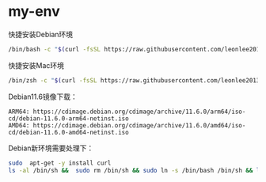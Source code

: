# my-env

快捷安装Debian环境
```bash
/bin/bash -c "$(curl -fsSL https://raw.githubusercontent.com/leonlee2013/my-env/main/debian_install.sh)"
```
快捷安装Mac环境
```bash
/bin/zsh -c "$(curl -fsSL https://raw.githubusercontent.com/leonlee2013/my-env/main/mac_install.sh)"
```
Debian11.6镜像下载：
```
ARM64: https://cdimage.debian.org/cdimage/archive/11.6.0/arm64/iso-cd/debian-11.6.0-arm64-netinst.iso
AMD64: https://cdimage.debian.org/cdimage/archive/11.6.0/amd64/iso-cd/debian-11.6.0-amd64-netinst.iso

```
Debian新环境需要处理下：
```bash
sudo  apt-get -y install curl
ls -al /bin/sh &&  sudo rm /bin/sh && sudo ln -s /bin/bash /bin/sh && ls -al /bin/sh
```
